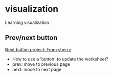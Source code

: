 # visualization
Learning visualization

## Prev/next button
[Next button project: From sherry](path%20with%20spaces/Next_button)
- How to use a 'button' to update the worksheet? 
-   prev: move to previous page
-   next: moce to next page